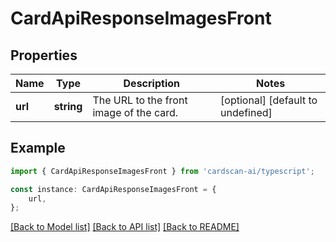 # CardApiResponseImagesFront


## Properties

Name | Type | Description | Notes
------------ | ------------- | ------------- | -------------
**url** | **string** | The URL to the front image of the card. | [optional] [default to undefined]

## Example

```typescript
import { CardApiResponseImagesFront } from 'cardscan-ai/typescript';

const instance: CardApiResponseImagesFront = {
    url,
};
```

[[Back to Model list]](../README.md#documentation-for-models) [[Back to API list]](../README.md#documentation-for-api-endpoints) [[Back to README]](../README.md)
